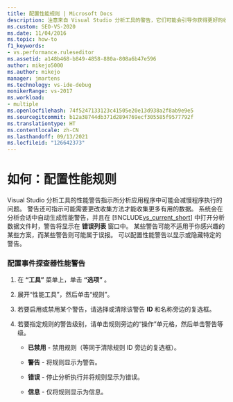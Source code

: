 ```yaml
---
title: 配置性能规则 | Microsoft Docs
description: 注意来自 Visual Studio 分析工具的警告，它们可能会引导你获得更好的收集方法。 可以在“错误列表”窗口中找到它们。
ms.custom: SEO-VS-2020
ms.date: 11/04/2016
ms.topic: how-to
f1_keywords:
- vs.performance.ruleseditor
ms.assetid: a148b468-b849-4858-880a-808a6b47e596
author: mikejo5000
ms.author: mikejo
manager: jmartens
ms.technology: vs-ide-debug
monikerRange: vs-2017
ms.workload:
- multiple
ms.openlocfilehash: 74f5247133123c41505e20e13d938a2f8ab9e9e5
ms.sourcegitcommit: b12a38744db371d2894769ecf305585f9577792f
ms.translationtype: HT
ms.contentlocale: zh-CN
ms.lasthandoff: 09/13/2021
ms.locfileid: "126642373"
---
```

# <a name="how-to-configure-performance-rules"></a>如何：配置性能规则
Visual Studio 分析工具的性能警告指示所分析应用程序中可能会减慢程序执行的问题。 警告还可指示可能需要更改收集方法才能收集更多有用的数据。 系统会在分析会话中自动生成性能警告，并且在 [!INCLUDE[vs_current_short](../code-quality/includes/vs_current_short_md.md)] 中打开分析数据文件时，警告将显示在 **错误列表** 窗口中。 某些警告可能不适用于你感兴趣的某些方案，而某些警告则可能属于误报。 可以配置性能警告以显示或隐藏特定的警告。

### <a name="to-configure-profiler-performance-warnings"></a>配置事件探查器性能警告

1. 在 **“工具”** 菜单上，单击 **“选项”** 。

2. 展开“性能工具”，然后单击“规则”。

3. 若要启用或禁用某个警告，请选择或清除该警告 **ID** 和名称旁边的复选框。

4. 若要指定规则的警告级别，请单击规则旁边的“操作”单元格，然后单击警告等级。

    - **已禁用** - 禁用规则（等同于清除规则 ID 旁边的复选框）。

    - **警告** - 将规则显示为警告。

    - **错误** - 停止分析执行并将规则显示为错误。

    - **信息** - 仅将规则显示为信息。
